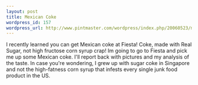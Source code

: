 ```yaml
--- 
layout: post
title: Mexican Coke
wordpress_id: 157
wordpress_url: http://www.pintmaster.com/wordpress/index.php/20060523/mexican-coke/
---
```

I recently learned you can get Mexican coke at Fiesta! Coke, made with Real Sugar, not high fructose corn syrup crap! Im going to go to Fiesta and pick me up some Mexican coke. I'll report back with pictures and my analysis of the taste. In case you're wondering, I grew up with sugar coke in Singapore and not the high-fatness corn syrup that infests every single junk food product in the US.
